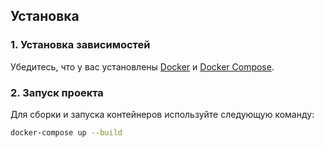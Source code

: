 ## Установка

### 1. Установка зависимостей

Убедитесь, что у вас установлены [Docker](https://www.docker.com/get-started) и [Docker Compose](https://docs.docker.com/compose/install/). 

### 2. Запуск проекта

Для сборки и запуска контейнеров используйте следующую команду:

```bash
docker-compose up --build
